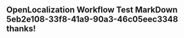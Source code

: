 <properties
ms.topic="hero-topic"
ms.test1="hero-topic"
ms.test2="test"/>


## OpenLocalization Workflow Test MarkDown 5eb2e108-33f8-41a9-90a3-46c05eec3348 thanks!



<!--HONumber=Jul16_HO4-->


